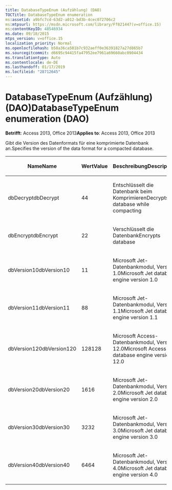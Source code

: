 ```yaml
---
title: DatabaseTypeEnum (Aufzählung) (DAO)
TOCTitle: DatabaseTypeEnum enumeration
ms:assetid: a9bfc7cd-63d2-a012-bd3b-4cec072706c2
ms:mtpsurl: https://msdn.microsoft.com/library/Ff821447(v=office.15)
ms:contentKeyID: 48546934
ms.date: 09/18/2015
mtps_version: v=office.15
localization_priority: Normal
ms.openlocfilehash: b58a36ca581b7c932aeff0e36391827a27d865b7
ms.sourcegitcommit: d6695c94415fa47952ee7961a69660abc0904434
ms.translationtype: Auto
ms.contentlocale: de-DE
ms.lasthandoff: 01/17/2019
ms.locfileid: "28712645"
---
```

# <a name="databasetypeenum-enumeration-dao"></a><span data-ttu-id="cd1f2-102">DatabaseTypeEnum (Aufzählung) (DAO)</span><span class="sxs-lookup"><span data-stu-id="cd1f2-102">DatabaseTypeEnum enumeration (DAO)</span></span>


<span data-ttu-id="cd1f2-103">**Betrifft**: Access 2013, Office 2013</span><span class="sxs-lookup"><span data-stu-id="cd1f2-103">**Applies to**: Access 2013, Office 2013</span></span>

<span data-ttu-id="cd1f2-104">Gibt die Version des Datenformats für eine komprimierte Datenbank an.</span><span class="sxs-lookup"><span data-stu-id="cd1f2-104">Specifies the version of the data format for a compacted database.</span></span>

<table>
<colgroup>
<col style="width: 33%" />
<col style="width: 33%" />
<col style="width: 33%" />
</colgroup>
<thead>
<tr class="header">
<th><p><span data-ttu-id="cd1f2-105">Name</span><span class="sxs-lookup"><span data-stu-id="cd1f2-105">Name</span></span></p></th>
<th><p><span data-ttu-id="cd1f2-106">Wert</span><span class="sxs-lookup"><span data-stu-id="cd1f2-106">Value</span></span></p></th>
<th><p><span data-ttu-id="cd1f2-107">Beschreibung</span><span class="sxs-lookup"><span data-stu-id="cd1f2-107">Description</span></span></p></th>
</tr>
</thead>
<tbody>
<tr class="odd">
<td><p><span data-ttu-id="cd1f2-108">dbDecrypt</span><span class="sxs-lookup"><span data-stu-id="cd1f2-108">dbDecrypt</span></span></p></td>
<td><p><span data-ttu-id="cd1f2-109">4</span><span class="sxs-lookup"><span data-stu-id="cd1f2-109">4</span></span></p></td>
<td><p><span data-ttu-id="cd1f2-110">Entschlüsselt die Datenbank beim Komprimieren</span><span class="sxs-lookup"><span data-stu-id="cd1f2-110">Decrypts database while compacting</span></span></p></td>
</tr>
<tr class="even">
<td><p><span data-ttu-id="cd1f2-111">dbEncrypt</span><span class="sxs-lookup"><span data-stu-id="cd1f2-111">dbEncrypt</span></span></p></td>
<td><p><span data-ttu-id="cd1f2-112">2</span><span class="sxs-lookup"><span data-stu-id="cd1f2-112">2</span></span></p></td>
<td><p><span data-ttu-id="cd1f2-113">Verschlüsselt die Datenbank</span><span class="sxs-lookup"><span data-stu-id="cd1f2-113">Encrypts database</span></span></p></td>
</tr>
<tr class="odd">
<td><p><span data-ttu-id="cd1f2-114">dbVersion10</span><span class="sxs-lookup"><span data-stu-id="cd1f2-114">dbVersion10</span></span></p></td>
<td><p><span data-ttu-id="cd1f2-115">1</span><span class="sxs-lookup"><span data-stu-id="cd1f2-115">1</span></span></p></td>
<td><p><span data-ttu-id="cd1f2-116">Microsoft Jet-Datenbankmodul, Version 1.0</span><span class="sxs-lookup"><span data-stu-id="cd1f2-116">Microsoft Jet database engine version 1.0</span></span></p></td>
</tr>
<tr class="even">
<td><p><span data-ttu-id="cd1f2-117">dbVersion11</span><span class="sxs-lookup"><span data-stu-id="cd1f2-117">dbVersion11</span></span></p></td>
<td><p><span data-ttu-id="cd1f2-118">8</span><span class="sxs-lookup"><span data-stu-id="cd1f2-118">8</span></span></p></td>
<td><p><span data-ttu-id="cd1f2-119">Microsoft Jet-Datenbankmodul, Version 1.1</span><span class="sxs-lookup"><span data-stu-id="cd1f2-119">Microsoft Jet database engine version 1.1</span></span></p></td>
</tr>
<tr class="odd">
<td><p><span data-ttu-id="cd1f2-120">dbVersion120</span><span class="sxs-lookup"><span data-stu-id="cd1f2-120">dbVersion120</span></span></p></td>
<td><p><span data-ttu-id="cd1f2-121">128</span><span class="sxs-lookup"><span data-stu-id="cd1f2-121">128</span></span></p></td>
<td><p><span data-ttu-id="cd1f2-122">Microsoft Access-Datenbankmodul, Version 12.0</span><span class="sxs-lookup"><span data-stu-id="cd1f2-122">Microsoft Access database engine version 12.0</span></span></p></td>
</tr>
<tr class="even">
<td><p><span data-ttu-id="cd1f2-123">dbVersion20</span><span class="sxs-lookup"><span data-stu-id="cd1f2-123">dbVersion20</span></span></p></td>
<td><p><span data-ttu-id="cd1f2-124">16</span><span class="sxs-lookup"><span data-stu-id="cd1f2-124">16</span></span></p></td>
<td><p><span data-ttu-id="cd1f2-125">Microsoft Jet-Datenbankmodul, Version 2.0</span><span class="sxs-lookup"><span data-stu-id="cd1f2-125">Microsoft Jet database engine version 2.0</span></span></p></td>
</tr>
<tr class="odd">
<td><p><span data-ttu-id="cd1f2-126">dbVersion30</span><span class="sxs-lookup"><span data-stu-id="cd1f2-126">dbVersion30</span></span></p></td>
<td><p><span data-ttu-id="cd1f2-127">32</span><span class="sxs-lookup"><span data-stu-id="cd1f2-127">32</span></span></p></td>
<td><p><span data-ttu-id="cd1f2-128">Microsoft Jet-Datenbankmodul, Version 3.0</span><span class="sxs-lookup"><span data-stu-id="cd1f2-128">Microsoft Jet database engine version 3.0</span></span></p></td>
</tr>
<tr class="even">
<td><p><span data-ttu-id="cd1f2-129">dbVersion40</span><span class="sxs-lookup"><span data-stu-id="cd1f2-129">dbVersion40</span></span></p></td>
<td><p><span data-ttu-id="cd1f2-130">64</span><span class="sxs-lookup"><span data-stu-id="cd1f2-130">64</span></span></p></td>
<td><p><span data-ttu-id="cd1f2-131">Microsoft Jet-Datenbankmodul, Version 4.0</span><span class="sxs-lookup"><span data-stu-id="cd1f2-131">Microsoft Jet database engine version 4.0</span></span></p></td>
</tr>
</tbody>
</table>

